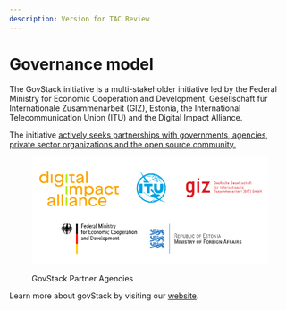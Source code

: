 ```yaml
---
description: Version for TAC Review
---
```


# Governance model

The GovStack initiative is a multi-stakeholder initiative led by the Federal Ministry for Economic Cooperation and Development, Gesellschaft für Internationale Zusammenarbeit (GIZ), Estonia, the International Telecommunication Union (ITU) and the Digital Impact Alliance.&#x20;

The initiative [actively seeks partnerships with governments, agencies, private sector organizations and the open source community.](https://www.govstack.global/join-the-community/)

<figure><img src="../../.gitbook/assets/Screenshot 2022-09-06 162507-overlay.png" alt=""><figcaption><p>GovStack Partner Agencies</p></figcaption></figure>

Learn more about govStack by visiting our [website](https://www.govstack.global/).
